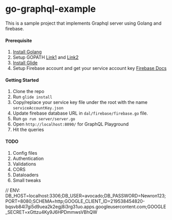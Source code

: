 # go-graphql-example

This is a sample project that implements Graphql server using Golang and firebase.


#### Prerequisite

1. [Install Golang](https://golang.org/doc/install)
2. Setup GOPATH [Link1](https://golang.org/doc/code.html#GOPATH) and [Link2](https://github.com/golang/go/wiki/GOPATH)
3. [Install Glide](https://github.com/Masterminds/glide)
4. Setup Firebase account and get your service account key [Firebase Docs](https://firebase.google.com/docs/admin/setup#add_firebase_to_your_app)

#### Getting Started
1. Clone the repo
2. Run `glide install`
3. Copy/replace your service key file under the root with the name `serviceAccountKey.json`
4. Update firebase database URL in `dal/firebase/firebase.go` file.
3. Run `go run server/server.go`
4. Open `http://localhost:8090/` for GraphQL Playground
6. Hit the queries

#### TODO
1. Config files
2. Authentication
3. Validations
4. CORS
5. Dataloaders
5. Small tweaks

// ENV: DB_HOST=localhost:3306;DB_USER=avocado;DB_PASSWORD=Newron123;PORT=8080;SCHEMA=http;GOOGLE_CLIENT_ID=219538454820-bqsvb84l7gi5d9uea2k2egj8i3rg31uo.apps.googleusercontent.com;GOOGLE_SECRET=xGttzu4Ky9J6HPDmmwsVBhQW